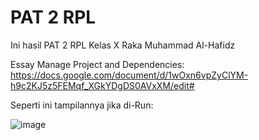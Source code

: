 # PAT 2 RPL
 Ini hasil PAT 2 RPL Kelas X Raka Muhammad Al-Hafidz
 
 
 
 Essay Manage Project and Dependencies: https://docs.google.com/document/d/1wOxn6vpZyClYM-h9c2KJ5z5FEMqf_XGkYDgDS0AVxXM/edit#

Seperti ini tampilannya jika di-Run:



![image](https://user-images.githubusercontent.com/69703296/121713580-39364680-cb07-11eb-8187-cb50ea694d39.png)
